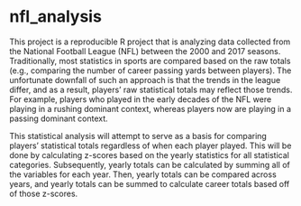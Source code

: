 # nfl_analysis

This project is a reproducible R project that is analyzing data collected from the National Football League (NFL) between the 2000 and 2017 seasons. Traditionally, most statistics in sports are compared based on the raw totals (e.g., comparing the number of career passing yards between players). The unfortunate downfall of such an approach is that the trends in the league differ, and as a result, players’ raw statistical totals may reflect those trends. For example, players who played in the early decades of the NFL were playing in a rushing dominant context, whereas players now are playing in a passing dominant context.

This statistical analysis will attempt to serve as a basis for comparing players’ statistical totals regardless of when each player played. This will be done by calculating z-scores based on the yearly statistics for all statistical categories. Subsequently, yearly totals can be calculated by summing all of the variables for each year. Then, yearly totals can be compared across years, and yearly totals can be summed to calculate career totals based off of those z-scores.
